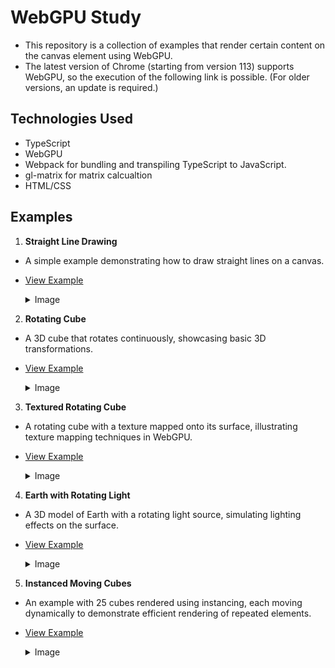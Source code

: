 # WebGPU Study

- This repository is a collection of examples that render certain content on the canvas element using WebGPU.
- The latest version of Chrome (starting from version 113) supports WebGPU, so the execution of the following link is possible. (For older versions, an update is required.)

## Technologies Used

- TypeScript
- WebGPU
- Webpack for bundling and transpiling TypeScript to JavaScript.
- gl-matrix for matrix calcualtion
- HTML/CSS

## Examples

1. **Straight Line Drawing**

- A simple example demonstrating how to draw straight lines on a canvas.
- [View Example](https://muilyang12.github.io/WebGPU-Study/01/dist/)

  <details>
    <summary>Image</summary>
    <img src="https://github.com/muilyang12/WebGPUStudy/assets/78548830/a871d8ca-34e6-4538-96e0-921da5e066b1" alt="Straight Line Drawing" width=500 />
  </details>

2. **Rotating Cube**

- A 3D cube that rotates continuously, showcasing basic 3D transformations.
- [View Example](https://muilyang12.github.io/WebGPU-Study/02/dist/)

  <details>
    <summary>Image</summary>
    <img src="https://github.com/muilyang12/WebGPUStudy/assets/78548830/6ce8ad76-3de5-4524-a002-eb599d1cc073" alt="Rotating Cube" width=500 />
  </details>

3. **Textured Rotating Cube**

- A rotating cube with a texture mapped onto its surface, illustrating texture mapping techniques in WebGPU.
- [View Example](https://muilyang12.github.io/WebGPU-Study/03/dist/)

    <details>
      <summary>Image</summary>
      <img src="https://github.com/muilyang12/WebGPUStudy/assets/78548830/326c9690-e68f-4a94-93cb-6d0b986cd056" alt="Textured Rotating Cube" width=500 />
    </details>

4. **Earth with Rotating Light**

- A 3D model of Earth with a rotating light source, simulating lighting effects on the surface.
- [View Example](https://muilyang12.github.io/WebGPU-Study/04/dist/)

  <details>
    <summary>Image</summary>
    <img src="https://github.com/muilyang12/WebGPUStudy/assets/78548830/f55715cf-0321-4fb5-9c8c-42c2a013bfd5" alt="Earth with Rotating Light" width=500 />
  </details>

5. **Instanced Moving Cubes**

- An example with 25 cubes rendered using instancing, each moving dynamically to demonstrate efficient rendering of repeated elements.
- [View Example](https://muilyang12.github.io/WebGPU-Study/05/dist/)

    <details>
      <summary>Image</summary>
      <img src="https://github.com/muilyang12/WebGPUStudy/assets/78548830/f991ffaf-578d-442b-b865-d99ee7a4a50c" alt="Instanced Moving Cubes" width=500 />
    </details>
